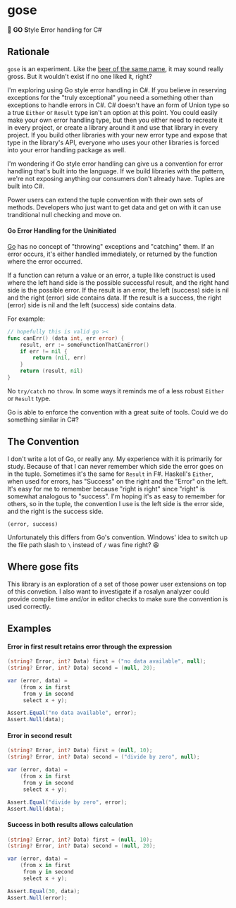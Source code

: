 # gose
:beer: **GO** **S**tyle **E**rror handling for C#

## Rationale
`gose` is an experiment. Like the [beer of the same name](https://en.wikipedia.org/wiki/Gose), it may sound really gross. But it wouldn't exist if no one liked it, right?

I'm exploring using Go style error handling in C#. If you believe in reserving exceptions for the "truly exceptional" you need a something other than exceptions to handle errors in C#. C# doesn't have an form of Union type so a true `Either` or `Result` type isn't an option at this point. You could easily make your own error handling type, but then you either need to recreate it in every project, or create a library around it and use that library in every project. If you build other libraries with your new error type and expose that type in the library's API, everyone who uses your other libraries is forced into your error handling package as well.

I'm wondering if Go style error handling can give us a convention for error handling that's built into the language. If we build libraries with the pattern, we're not exposing anything our consumers don't already have. Tuples are built into C#. 

Power users can extend the tuple convention with their own sets of methods. Developers who just want to get data and get on with it can use tranditional null checking and move on.


#### Go Error Handling for the Uninitiated

[Go](https://golang.org/) has no concept of "throwing" exceptions and "catching" them. 
If an error occurs, it's either handled immediately, or returned by the function where the error occurred.

If a function can return a value or an error, a tuple like construct is used where the left hand side is the possible
successful result, and the right hand side is the possible error. If the result is an error, the left (success) side is nil and the right (error) side contains data. If the result is a success, the right (error) side is nil and the left (success) side contains data.

For example:

```go
// hopefully this is valid go ><
func canErr() (data int, err error) {
    result, err := someFunctionThatCanError()
    if err != nil {
        return (nil, err)
    }
    return (result, nil)
}
```

No `try/catch` no `throw`. In some ways it reminds me of a less robust `Either` or `Result` type.

Go is able to enforce the convention with a great suite of tools. Could we do something similar in C#?

## The Convention
I don't write a lot of Go, or really any. My experience with it is primarily for study. Because of that I can never remember which
side the error goes on in the tuple. Sometimes it's the same for `Result` in F#. Haskell's `Either`, when used for errors, has "Success" on the right and the "Error" on the left. It's easy for me to remember because "right is right" since "right" is somewhat analogous to "success". 
I'm hoping it's as easy to remember for others, so in the tuple, the convention I use is the left side is the error side, and the right is the success side.
```chsarp
(error, success)
```
Unfortunately this differs from Go's convention. Windows' idea to switch up the file path slash to `\` instead of `/` was fine right? :laughing:

## Where gose fits

This library is an exploration of a set of those power user extensions on top of this convetion.
I also want to investigate if a rosalyn analyzer could provide compile time and/or in editor checks to make sure the convention is used correctly.

## Examples
#### Error in first result retains error through the expression
```csharp
(string? Error, int? Data) first = ("no data available", null);
(string? Error, int? Data) second = (null, 20);

var (error, data) =
    (from x in first
     from y in second
     select x + y);

Assert.Equal("no data available", error);
Assert.Null(data);
```

#### Error in second result
```csharp
(string? Error, int? Data) first = (null, 10);
(string? Error, int? Data) second = ("divide by zero", null);

var (error, data) =
    (from x in first
     from y in second
     select x + y);

Assert.Equal("divide by zero", error);
Assert.Null(data);
```

#### Success in both results allows calculation
```csharp
(string? Error, int? Data) first = (null, 10);
(string? Error, int? Data) second = (null, 20);

var (error, data) =
    (from x in first
     from y in second
     select x + y);

Assert.Equal(30, data);
Assert.Null(error);
```